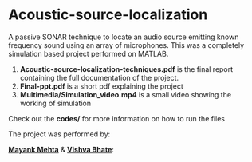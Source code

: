 # Acoustic-source-localization

A passive SONAR technique to locate an audio source emitting known frequency sound using an array of microphones. This was a completely simulation based project performed on MATLAB. 

1. **Acoustic-source-localization-techniques.pdf** is the final report containing the full documentation of the project.
2. **Final-ppt.pdf** is a short pdf explaining the project
3. **Multimedia/Simulation_video.mp4** is a small video showing the working of simulation

Check out the **codes/** for more information on how to run the files

The project was performed by:

 **[Mayank Mehta](https://cad2control450816836.wordpress.com)** & **[Vishva Bhate](https://sites.google.com/view/vishva-bhate)**: 
